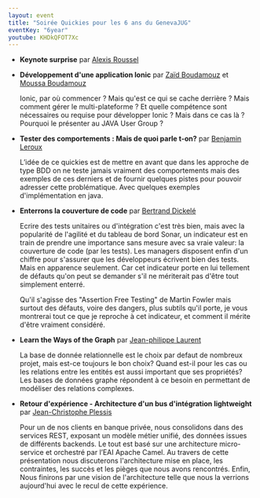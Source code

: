 ```yaml
---
layout: event
title: "Soirée Quickies pour les 6 ans du GenevaJUG"
eventKey: "6year"
youtube: KHDkQFOT7Xc
---
```


* **Keynote surprise** par [Alexis Roussel](/jug/speakers.html?key=alexis_roussel)

* **Développement d'une application Ionic** par [Zaïd Boudamouz](/jug/speakers.html?key=zaid_boudamouz) et [Moussa Boudamouz](/jug/speakers.html?key=moussa_boudamouz)

	Ionic, par où commencer ?
	Mais qu'est ce qui se cache derrière ?
   	Mais comment gérer le multi-plateforme ?
  	Et quelle compétence sont nécessaires ou requise pour développer Ionic ?
	Mais dans ce cas là ? Pourquoi le présenter au JAVA User Group ?

* **Tester des comportements : Mais de quoi parle t-on?** par [Benjamin Leroux](/jug/speakers.html?key=benjamin_leroux)

	L’idée de ce quickies est de mettre en avant que dans les approche de type BDD on ne teste jamais vraiment des comportements mais des exemples de ces derniers et de fournir quelques pistes pour pouvoir adresser cette problématique. Avec quelques exemples d'implémentation en java.

* **Enterrons la couverture de code** par [Bertrand Dickelé](/jug/speakers.html?key=bertrand_dickele)

	Ecrire des tests unitaires ou d'intégration c'est très bien, mais avec la popularité de l'agilité et du tableau de bord Sonar, un indicateur est en train de prendre une importance sans mesure avec sa vraie valeur: la couverture de code (par les tests). Les managers disposent enfin d'un chiffre pour s'assurer que les développeurs écrivent bien des tests. Mais en apparence seulement. Car cet indicateur porte en lui tellement de défauts qu'on peut se demander s'il ne mériterait pas d'être tout simplement enterré.

	Qu'il s'agisse des "Assertion Free Testing" de Martin Fowler mais surtout des défauts, voire des dangers, plus subtils qu'il porte, je vous montrerai tout ce que je reproche à cet indicateur, et comment il mérite d'être vraiment considéré.

* **Learn the Ways of the Graph** par [Jean-philippe Laurent](/jug/speakers.html?key=jp_laurent)

	La base de donnée relationnelle est le choix par defaut de nombreux projet, mais est-ce toujours le bon choix? 
	Quand est-il pour les cas ou les relations entre les entités est aussi important que ses propriétés? Les bases de données graphe répondent à ce besoin en permettant de modéliser des relations complexes.

* **Retour d'expérience - Architecture d'un bus d'intégration lightweight** par [Jean-Christophe Plessis](/jug/speakers.html?key=jp_plessis)

	Pour un de nos clients en banque privée, nous consolidons dans des services REST, exposant un modèle métier unifié, des données issues de différents backends. Le tout est basé sur une architecture micro-service et orchestré par l’EAI Apache Camel. Au travers de cette présentation nous discuterons l'architecture mise en place, les contraintes, les succès et les pièges que nous avons rencontrés. Enfin, Nous finirons par une vision de l'architecture telle que nous la verrions aujourd'hui avec le recul de cette expérience.